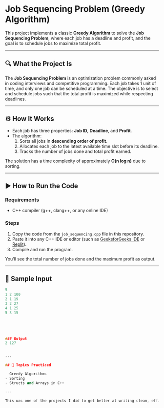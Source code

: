 # Job Sequencing Problem (Greedy Algorithm)

This project implements a classic **Greedy Algorithm** to solve the **Job Sequencing Problem**, where each job has a deadline and profit, and the goal is to schedule jobs to maximize total profit.

---

## 🔍 What the Project Is

The **Job Sequencing Problem** is an optimization problem commonly asked in coding interviews and competitive programming. Each job takes 1 unit of time, and only one job can be scheduled at a time. The objective is to select and schedule jobs such that the total profit is maximized while respecting deadlines.

---

## ⚙️ How It Works

- Each job has three properties: **Job ID**, **Deadline**, and **Profit**.
- The algorithm:
  1. Sorts all jobs in **descending order of profit**.
  2. Allocates each job to the latest available time slot before its deadline.
  3. Tracks the number of jobs done and total profit earned.

The solution has a time complexity of approximately **O(n log n)** due to sorting.

---

## ▶️ How to Run the Code

### Requirements
- C++ compiler (g++, clang++, or any online IDE)

### Steps
1. Copy the code from the `job_sequencing.cpp` file in this repository.
2. Paste it into any C++ IDE or editor (such as [GeeksforGeeks IDE](https://ide.geeksforgeeks.org/) or [Replit](https://replit.com/)).
3. Compile and run the program.

You’ll see the total number of jobs done and the maximum profit as output.

---

## 📁 Sample Input
```cpp
5
1 2 100
2 1 19
3 2 27
4 1 25
5 3 15





### Output
2 127


---

## 🔧 Topics Practiced

- Greedy Algorithms
- Sorting
- Structs and Arrays in C++

---

This was one of the projects I did to get better at writing clean, efficient code using greedy techniques. :)
